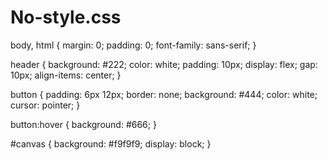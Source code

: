 # No-style.css

body, html {
  margin: 0;
  padding: 0;
  font-family: sans-serif;
}

header {
  background: #222;
  color: white;
  padding: 10px;
  display: flex;
  gap: 10px;
  align-items: center;
}

button {
  padding: 6px 12px;
  border: none;
  background: #444;
  color: white;
  cursor: pointer;
}

button:hover {
  background: #666;
}

#canvas {
  background: #f9f9f9;
  display: block;
}
